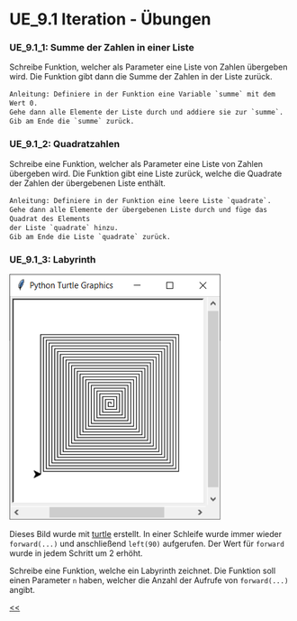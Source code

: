 # UE_9.1 Iteration - Übungen

### UE_9.1_1: Summe der Zahlen in einer Liste

Schreibe Funktion, welcher als Parameter eine Liste von Zahlen übergeben wird. 
Die Funktion gibt dann die Summe der Zahlen in der Liste zurück.

    Anleitung: Definiere in der Funktion eine Variable `summe` mit dem Wert 0.
    Gehe dann alle Elemente der Liste durch und addiere sie zur `summe`.
    Gib am Ende die `summe` zurück.

### UE_9.1_2: Quadratzahlen

Schreibe eine Funktion, 
welcher als Parameter eine Liste von Zahlen übergeben wird.
Die Funktion gibt eine Liste zurück, 
welche die Quadrate der Zahlen der übergebenen Liste enthält.

    Anleitung: Definiere in der Funktion eine leere Liste `quadrate`.
    Gehe dann alle Elemente der übergebenen Liste durch und füge das Quadrat des Elements
    der Liste `quadrate` hinzu.
    Gib am Ende die Liste `quadrate` zurück.

### UE_9.1_3: Labyrinth

![TurtleGrafikLabyrinth.png](../img/09.1/TurtleGrafikLabyrinth.png)

Dieses Bild wurde mit [turtle](../skriptum/06.0_turtle) erstellt.
In einer Schleife wurde immer wieder `forward(...)` 
und anschließend `left(90)` aufgerufen.
Der Wert für `forward` wurde in jedem Schritt um 2 erhöht.

Schreibe eine Funktion, welche ein Labyrinth zeichnet.
Die Funktion soll einen Parameter `n` haben,
welcher die Anzahl der Aufrufe von `forward(...)` angibt.

[<<](../skriptum/09.1_Iteration.md)
